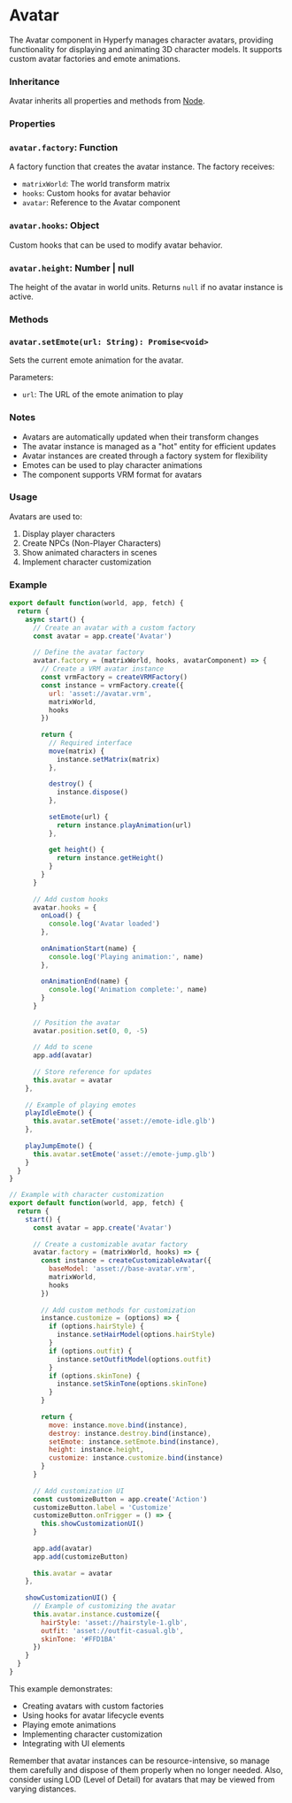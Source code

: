 # Avatar

The Avatar component in Hyperfy manages character avatars, providing functionality for displaying and animating 3D character models. It supports custom avatar factories and emote animations.

### Inheritance

Avatar inherits all properties and methods from [Node](/docs/ref/Node.md).

### Properties

### `avatar.factory`: Function

A factory function that creates the avatar instance. The factory receives:
- `matrixWorld`: The world transform matrix
- `hooks`: Custom hooks for avatar behavior
- `avatar`: Reference to the Avatar component

### `avatar.hooks`: Object

Custom hooks that can be used to modify avatar behavior.

### `avatar.height`: Number | null

The height of the avatar in world units. Returns `null` if no avatar instance is active.

### Methods

### `avatar.setEmote(url: String): Promise<void>`

Sets the current emote animation for the avatar.

Parameters:
- `url`: The URL of the emote animation to play

### Notes

- Avatars are automatically updated when their transform changes
- The avatar instance is managed as a "hot" entity for efficient updates
- Avatar instances are created through a factory system for flexibility
- Emotes can be used to play character animations
- The component supports VRM format for avatars

### Usage

Avatars are used to:

1. Display player characters
2. Create NPCs (Non-Player Characters)
3. Show animated characters in scenes
4. Implement character customization

### Example

```javascript
export default function(world, app, fetch) {
  return {
    async start() {
      // Create an avatar with a custom factory
      const avatar = app.create('Avatar')
      
      // Define the avatar factory
      avatar.factory = (matrixWorld, hooks, avatarComponent) => {
        // Create a VRM avatar instance
        const vrmFactory = createVRMFactory()
        const instance = vrmFactory.create({
          url: 'asset://avatar.vrm',
          matrixWorld,
          hooks
        })
        
        return {
          // Required interface
          move(matrix) {
            instance.setMatrix(matrix)
          },
          
          destroy() {
            instance.dispose()
          },
          
          setEmote(url) {
            return instance.playAnimation(url)
          },
          
          get height() {
            return instance.getHeight()
          }
        }
      }
      
      // Add custom hooks
      avatar.hooks = {
        onLoad() {
          console.log('Avatar loaded')
        },
        
        onAnimationStart(name) {
          console.log('Playing animation:', name)
        },
        
        onAnimationEnd(name) {
          console.log('Animation complete:', name)
        }
      }
      
      // Position the avatar
      avatar.position.set(0, 0, -5)
      
      // Add to scene
      app.add(avatar)
      
      // Store reference for updates
      this.avatar = avatar
    },
    
    // Example of playing emotes
    playIdleEmote() {
      this.avatar.setEmote('asset://emote-idle.glb')
    },
    
    playJumpEmote() {
      this.avatar.setEmote('asset://emote-jump.glb')
    }
  }
}

// Example with character customization
export default function(world, app, fetch) {
  return {
    start() {
      const avatar = app.create('Avatar')
      
      // Create a customizable avatar factory
      avatar.factory = (matrixWorld, hooks) => {
        const instance = createCustomizableAvatar({
          baseModel: 'asset://base-avatar.vrm',
          matrixWorld,
          hooks
        })
        
        // Add custom methods for customization
        instance.customize = (options) => {
          if (options.hairStyle) {
            instance.setHairModel(options.hairStyle)
          }
          if (options.outfit) {
            instance.setOutfitModel(options.outfit)
          }
          if (options.skinTone) {
            instance.setSkinTone(options.skinTone)
          }
        }
        
        return {
          move: instance.move.bind(instance),
          destroy: instance.destroy.bind(instance),
          setEmote: instance.setEmote.bind(instance),
          height: instance.height,
          customize: instance.customize.bind(instance)
        }
      }
      
      // Add customization UI
      const customizeButton = app.create('Action')
      customizeButton.label = 'Customize'
      customizeButton.onTrigger = () => {
        this.showCustomizationUI()
      }
      
      app.add(avatar)
      app.add(customizeButton)
      
      this.avatar = avatar
    },
    
    showCustomizationUI() {
      // Example of customizing the avatar
      this.avatar.instance.customize({
        hairStyle: 'asset://hairstyle-1.glb',
        outfit: 'asset://outfit-casual.glb',
        skinTone: '#FFD1BA'
      })
    }
  }
}
```

This example demonstrates:
- Creating avatars with custom factories
- Using hooks for avatar lifecycle events
- Playing emote animations
- Implementing character customization
- Integrating with UI elements

Remember that avatar instances can be resource-intensive, so manage them carefully and dispose of them properly when no longer needed. Also, consider using LOD (Level of Detail) for avatars that may be viewed from varying distances.
